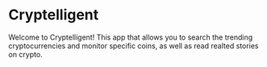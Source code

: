 # Cryptelligent

Welcome to Cryptelligent! This app that allows you to search the trending
cryptocurrencies and monitor specific coins, as well as read realted stories on crypto.
